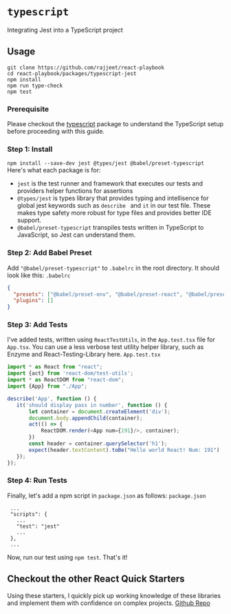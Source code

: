 # `typescript`

Integrating Jest into a TypeScript project

## Usage

```
git clone https://github.com/rajjeet/react-playbook
cd react-playbook/packages/typescript-jest
npm install
npm run type-check
npm test
```

### Prerequisite
Please checkout the [typescript](https://github.com/rajjeet/react-playbook/tree/master/packages/typescript) package to
 understand the TypeScript setup before proceeding with this guide. 

### Step 1: Install
`npm install --save-dev jest @types/jest @babel/preset-typescript`
Here's what each package is for:
- `jest` is the test runner and framework that executes our tests and providers helper functions for assertions
- `@types/jest` is types library that provides typing and intellisence for global jest keywords such as `describe
` and `it` in our test file. These makes type safety more robust for type files and provides better IDE support.
- `@babel/preset-typescript` transpiles tests written in TypeScript to JavaScript, so Jest can understand them.

### Step 2: Add Babel Preset
Add `"@babel/preset-typescript"` to `.babelrc` in the root directory. It should look like this:
`.babelrc`
```json
{
  "presets": ["@babel/preset-env", "@babel/preset-react", "@babel/preset-typescript"],
  "plugins": []
}
```

### Step 3: Add Tests
I've added tests, written using `ReactTestUtils`, in the `App.test.tsx` file for `App.tsx`. You can use a less
 verbose test utility helper library, such as Enzyme and React-Testing-Library here.
 `App.test.tsx`
 
 ```typescript jsx
import * as React from "react";
import {act} from 'react-dom/test-utils';
import * as ReactDOM from "react-dom";
import {App} from "./App";

describe('App', function () {
    it('should display pass in number', function () {
        let container = document.createElement('div');
        document.body.appendChild(container);
        act(() => {
            ReactDOM.render(<App num={191}/>, container);
        })
        const header = container.querySelector('h1');
        expect(header.textContent).toBe("Hello world React! Num: 191")
    });
});
``` 
 
### Step 4: Run Tests
Finally, let's add a npm script in `package.json` as follows:
 `package.json`
 ```
  ...
  "scripts": {
    ...
    "test": "jest"
    ...
  },
  ...
```

Now, run our test using `npm test`. That's it!

## Checkout the other React Quick Starters
Using these starters, I quickly pick up working knowledge of these libraries and implement them with confidence on
 complex projects. [Github Repo](https://github.com/rajjeet/react-playbook) 